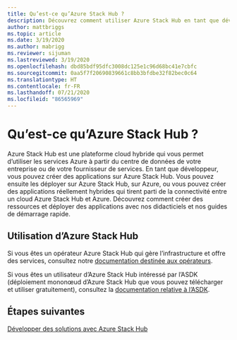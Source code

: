 ```yaml
---
title: Qu’est-ce qu’Azure Stack Hub ?
description: Découvrez comment utiliser Azure Stack Hub en tant que développeur.
author: mattbriggs
ms.topic: article
ms.date: 3/19/2020
ms.author: mabrigg
ms.reviewer: sijuman
ms.lastreviewed: 3/19/2020
ms.openlocfilehash: dbd85bdf95dfc3008dc125e1c96d68bc41e7cbfc
ms.sourcegitcommit: 0aa5f7f20690839661c8bb3bfdbe32f82bec0c64
ms.translationtype: HT
ms.contentlocale: fr-FR
ms.lasthandoff: 07/21/2020
ms.locfileid: "86565969"
---
```

# <a name="what-is-azure-stack-hub"></a>Qu’est-ce qu’Azure Stack Hub ?

Azure Stack Hub est une plateforme cloud hybride qui vous permet d’utiliser les services Azure à partir du centre de données de votre entreprise ou de votre fournisseur de services. En tant que développeur, vous pouvez créer des applications sur Azure Stack Hub. Vous pouvez ensuite les déployer sur Azure Stack Hub, sur Azure, ou vous pouvez créer des applications réellement hybrides qui tirent parti de la connectivité entre un cloud Azure Stack Hub et Azure. Découvrez comment créer des ressources et déployer des applications avec nos didacticiels et nos guides de démarrage rapide.

## <a name="how-to-use-azure-stack-hub"></a>Utilisation d’Azure Stack Hub

Si vous êtes un opérateur Azure Stack Hub qui gère l’infrastructure et offre des services, consultez notre [documentation destinée aux opérateurs](../operator/index.yml).

Si vous êtes un utilisateur d’Azure Stack Hub intéressé par l’ASDK (déploiement mononœud d’Azure Stack Hub que vous pouvez télécharger et utiliser gratuitement), consultez la [documentation relative à l’ASDK](../asdk/index.yml).

## <a name="next-steps"></a>Étapes suivantes

[Développer des solutions avec Azure Stack Hub](azure-stack-dev-start.md)
